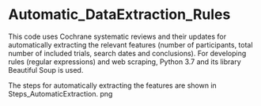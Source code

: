 # Automatic_DataExtraction_Rules
This code uses Cochrane systematic reviews and their updates for automatically extracting the relevant features (number of participants, total number of included trials, search dates and conclusions). For developing rules (regular expressions) and web scraping, Python 3.7 and its library Beautiful Soup is used. 

 The steps for automatically extracting the features are shown in Steps_AutomaticExtraction. png  
